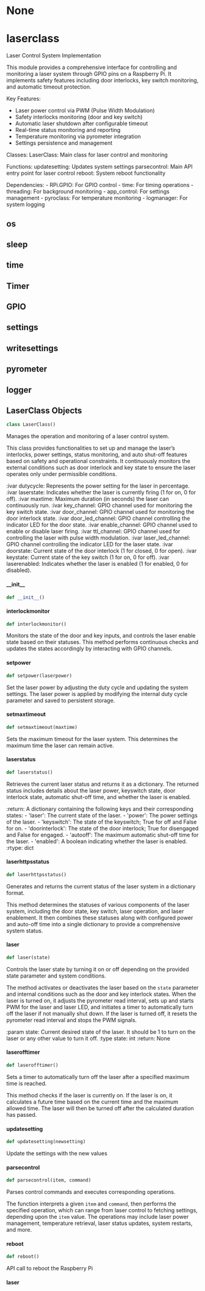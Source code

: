 # None

<a id="laserclass"></a>

# laserclass

Laser Control System Implementation

This module provides a comprehensive interface for controlling and monitoring a laser system
through GPIO pins on a Raspberry Pi. It implements safety features including door interlocks,
key switch monitoring, and automatic timeout protection.

Key Features:
- Laser power control via PWM (Pulse Width Modulation)
- Safety interlocks monitoring (door and key switch)
- Automatic laser shutdown after configurable timeout
- Real-time status monitoring and reporting
- Temperature monitoring via pyrometer integration
- Settings persistence and management

Classes:
    LaserClass: Main class for laser control and monitoring

Functions:
    updatesetting: Updates system settings
    parsecontrol: Main API entry point for laser control
    reboot: System reboot functionality

Dependencies:
    - RPi.GPIO: For GPIO control
    - time: For timing operations
    - threading: For background monitoring
    - app_control: For settings management
    - pyroclass: For temperature monitoring
    - logmanager: For system logging

<a id="laserclass.os"></a>

## os

<a id="laserclass.sleep"></a>

## sleep

<a id="laserclass.time"></a>

## time

<a id="laserclass.Timer"></a>

## Timer

<a id="laserclass.GPIO"></a>

## GPIO

<a id="laserclass.settings"></a>

## settings

<a id="laserclass.writesettings"></a>

## writesettings

<a id="laserclass.pyrometer"></a>

## pyrometer

<a id="laserclass.logger"></a>

## logger

<a id="laserclass.LaserClass"></a>

## LaserClass Objects

```python
class LaserClass()
```

Manages the operation and monitoring of a laser control system.

This class provides functionalities to set up and manage the laser’s
interlocks, power settings, status monitoring, and auto shut-off features
based on safety and operational constraints. It continuously monitors the
external conditions such as door interlock and key state to ensure the
laser operates only under permissible conditions.

:ivar dutycycle: Represents the power setting for the laser in percentage.
:ivar laserstate: Indicates whether the laser is currently firing (1 for on, 0 for off).
:ivar maxtime: Maximum duration (in seconds) the laser can continuously run.
:ivar key_channel: GPIO channel used for monitoring the key switch state.
:ivar door_channel: GPIO channel used for monitoring the door interlock state.
:ivar door_led_channel: GPIO channel controlling the indicator LED for the door state.
:ivar enable_channel: GPIO channel used to enable or disable laser firing.
:ivar ttl_channel: GPIO channel used for controlling the laser with pulse width modulation.
:ivar laser_led_channel: GPIO channel controlling the indicator LED for the laser state.
:ivar doorstate: Current state of the door interlock (1 for closed, 0 for open).
:ivar keystate: Current state of the key switch (1 for on, 0 for off).
:ivar laserenabled: Indicates whether the laser is enabled (1 for enabled, 0 for disabled).

<a id="laserclass.LaserClass.__init__"></a>

#### \_\_init\_\_

```python
def __init__()
```

<a id="laserclass.LaserClass.interlockmonitor"></a>

#### interlockmonitor

```python
def interlockmonitor()
```

Monitors the state of the door and key inputs, and controls the laser enable
state based on their statuses. This method performs continuous checks and
updates the states accordingly by interacting with GPIO channels.

<a id="laserclass.LaserClass.setpower"></a>

#### setpower

```python
def setpower(laserpower)
```

Set the laser power by adjusting the duty cycle and updating the system
settings. The laser power is applied by modifying the internal duty cycle
parameter and saved to persistent storage.

<a id="laserclass.LaserClass.setmaxtimeout"></a>

#### setmaxtimeout

```python
def setmaxtimeout(maxtime)
```

Sets the maximum timeout for the laser system. This determines the maximum time
the laser can remain active.

<a id="laserclass.LaserClass.laserstatus"></a>

#### laserstatus

```python
def laserstatus()
```

Retrieves the current laser status and returns it as a dictionary. The returned
status includes details about the laser power, keyswitch state, door interlock
state, automatic shut-off time, and whether the laser is enabled.

:return: A dictionary containing the following keys and their corresponding
         states:
         - 'laser': The current state of the laser.
         - 'power': The power settings of the laser.
         - 'keyswitch': The state of the keyswitch; True for off and False for
           on.
         - 'doorinterlock': The state of the door interlock; True for disengaged
           and False for engaged.
         - 'autooff': The maximum automatic shut-off time for the laser.
         - 'enabled': A boolean indicating whether the laser is enabled.
:rtype: dict

<a id="laserclass.LaserClass.laserhttpsstatus"></a>

#### laserhttpsstatus

```python
def laserhttpsstatus()
```

Generates and returns the current status of the laser system in a dictionary format.

This method determines the statuses of various components of the laser system,
including the door state, key switch, laser operation, and laser enablement. It
then combines these statuses along with configured power and auto-off time into
a single dictionary to provide a comprehensive system status.

<a id="laserclass.LaserClass.laser"></a>

#### laser

```python
def laser(state)
```

Controls the laser state by turning it on or off depending on the provided state
parameter and system conditions.

The method activates or deactivates the laser based on the `state` parameter and
internal conditions such as the door and key interlock states. When the laser is
turned on, it adjusts the pyrometer read interval, sets up and starts PWM for the
laser and laser LED, and initiates a timer to automatically turn off the laser if
not manually shut down. If the laser is turned off, it resets the pyrometer read
interval and stops the PWM signals.

:param state: Current desired state of the laser. It should be 1 to turn on the
              laser or any other value to turn it off.
:type state: int
:return: None

<a id="laserclass.LaserClass.laserofftimer"></a>

#### laserofftimer

```python
def laserofftimer()
```

Sets a timer to automatically turn off the laser after a specified maximum time is reached.

This method checks if the laser is currently on. If the laser is on, it calculates
a future time based on the current time and the maximum allowed time. The laser
will then be turned off after the calculated duration has passed.

<a id="laserclass.updatesetting"></a>

#### updatesetting

```python
def updatesetting(newsetting)
```

Update the settings with the new values

<a id="laserclass.parsecontrol"></a>

#### parsecontrol

```python
def parsecontrol(item, command)
```

Parses control commands and executes corresponding operations.

The function interprets a given `item` and `command`, then performs the specified
operation, which can range from laser control to fetching settings, depending upon
the `item` value. The operations may include laser power management, temperature
retrieval, laser status updates, system restarts, and more.

<a id="laserclass.reboot"></a>

#### reboot

```python
def reboot()
```

API call to reboot the Raspberry Pi

<a id="laserclass.laser"></a>

#### laser

